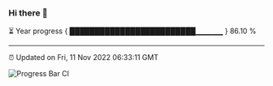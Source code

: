 ### Hi there 👋

⏳ Year progress { █████████████████████████▁▁▁▁▁ } 86.10 %

---

⏰ Updated on Fri, 11 Nov 2022 06:33:11 GMT

![Progress Bar CI](https://github.com/ZhaoGui/ZhaoGui/workflows/Progress%20Bar%20CI/badge.svg)
